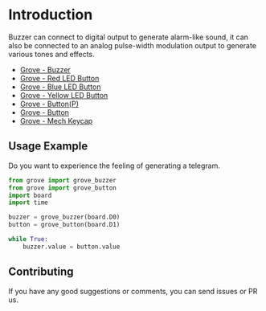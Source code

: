 # Introduction
Buzzer can connect to digital output to generate alarm-like sound, it can also be connected to an analog pulse-width modulation output to generate various tones and effects.

- [Grove - Buzzer](https://www.seeedstudio.com/Grove-Buzzer.html)
- [Grove - Red LED Button](https://www.seeedstudio.com/Grove-Red-LED-Button.html)
- [Grove - Blue LED Button](https://www.seeedstudio.com/Grove-Blue-LED-Button-p-3104.html)
- [Grove - Yellow LED Button](https://www.seeedstudio.com/Grove-Yellow-LED-Button-p-3101.html)
- [Grove - Button(P)](https://www.seeedstudio.com/Grove-Button-P.html)
- [Grove - Button](https://www.seeedstudio.com/Grove-Button-p-766.html)
- [Grove - Mech Keycap](https://www.seeedstudio.com/Grove-Mech-Keycap.html)

## Usage Example
Do you want to experience the feeling of generating a telegram.

```python
from grove import grove_buzzer
from grove import grove_button
import board
import time

buzzer = grove_buzzer(board.D0)
button = grove_button(board.D1)

while True:
    buzzer.value = button.value
```

## Contributing

If you have any good suggestions or comments, you can send issues or PR us.

